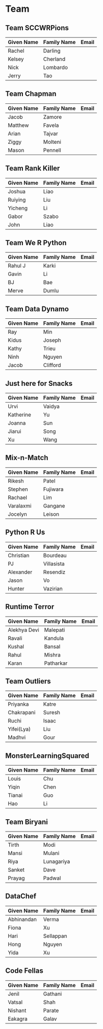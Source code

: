 # Team

## Team SCCWRPions

| Given Name | Family Name | Email |
|:-----------|:------------|:------|
| Rachel     | Darling     |       |
| Kelsey     | Cherland    |       |
| Nick       | Lombardo    |       |
| Jerry      | Tao         |       |

## Team Chapman

| Given Name | Family Name | Email |
|:-----------|:------------|:------|
| Jacob      | Zamore      |       |
| Matthew    | Favela      |       |
| Arian      | Tajvar      |       |
| Ziggy      | Molteni     |       |
| Mason      | Pennell     |       |

## Team Rank Killer

| Given Name | Family Name | Email |
|:-----------|:------------|:------|
| Joshua     | Liao        |       |
| Ruiying    | Liu         |       |
| Yicheng    | Li          |       |
| Gabor      | Szabo       |       |
| John       | Liao        |       |

## Team We R Python

| Given Name | Family Name | Email |
|:-----------|:------------|:------|
| Rahul J    | Karki       |       |
| Gavin      | Li          |       |
| BJ         | Bae         |       |
| Merve      | Dumlu       |       |

## Team Data Dynamo

| Given Name | Family Name | Email |
|:-----------|:------------|:------|
| Ray        | Min         |       |
| Kidus      | Joseph      |       |
| Kathy      | Trieu       |       |
| Ninh       | Nguyen      |       |
| Jacob      | Clifford    |       |


## Just here for Snacks

| Given Name | Family Name | Email |
|:-----------|:------------|:------|
| Urvi       | Vaidya      |       |
| Katherine  | Yu          |       |
| Joanna     | Sun         |       |
| Jiarui     | Song        |       |
| Xu         | Wang        |       |

## Mix-n-Match

| Given Name | Family Name | Email |
|:-----------|:------------|:------|
| Rikesh     | Patel       |       |
| Stephen    | Fujiwara    |       |
| Rachael    | Lim         |       |
| Varalaxmi  | Gangane     |       |
| Jocelyn    | Leison      |       |


## Python R Us

| Given Name  | Family Name | Email |
|:------------|:------------|:------|
| Christian   | Bourdeau    |       |
| PJ          | Villasista  |       |
| Alexander   | Resendiz    |       |
| Jason       | Vo          |       |
| Hunter      | Vazirian    |       |

## Runtime Terror

| Given Name   | Family Name | Email |
|:-------------|:------------|:------|
| Alekhya Devi | Malepati    |       |
| Ravali       | Kandula     |       |
| Kushal       | Bansal      |       |
| Rahul        | Mishra      |       |
| Karan        | Patharkar   |       |

## Team Outliers

| Given Name | Family Name | Email |
|:-----------|:------------|:------|
| Priyanka   | Katre       |       |
| Chakrapani | Suresh      |       |
| Ruchi      | Isaac       |       |
| Yifei(Lya) | Liu         |       |
| Madhvi     | Gour        |       |

## MonsterLearningSquared

| Given Name | Family Name | Email |
|:-----------|:------------|:------|
| Louis      | Chu         |       |
| Yiqin      | Chen        |       |
| Tianai     | Guo         |       |
| Hao        | Li          |       |

## Team Biryani

| Given Name | Family Name | Email |
|:-----------|:------------|:------|
| Tirth      | Modi        |       |
| Mansi      | Mulani      |       |
| Riya       | Lunagariya  |       |
| Sanket     | Dave        |       |
| Prayag     | Padwal      |       |

## DataChef

| Given Name | Family Name | Email |
|:-----------|:------------|:------|
| Abhinandan | Verma       |       |
| Fiona      | Xu          |       |
| Hari       | Sellappan   |       |
| Hong       | Nguyen      |       |
| Yida       | Xu          |       |

## Code Fellas

| Given Name | Family Name | Email |
|:-----------|:------------|:------|
| Jenil      | Gathani     |       |
| Vatsal     | Shah        |       |
| Nishant    | Parate      |       |
| Eakagra    | Galav       |       |







